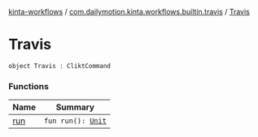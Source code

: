 [kinta-workflows](../../index.md) / [com.dailymotion.kinta.workflows.builtin.travis](../index.md) / [Travis](./index.md)

# Travis

`object Travis : CliktCommand`

### Functions

| Name | Summary |
|---|---|
| [run](run.md) | `fun run(): `[`Unit`](https://kotlinlang.org/api/latest/jvm/stdlib/kotlin/-unit/index.html) |
